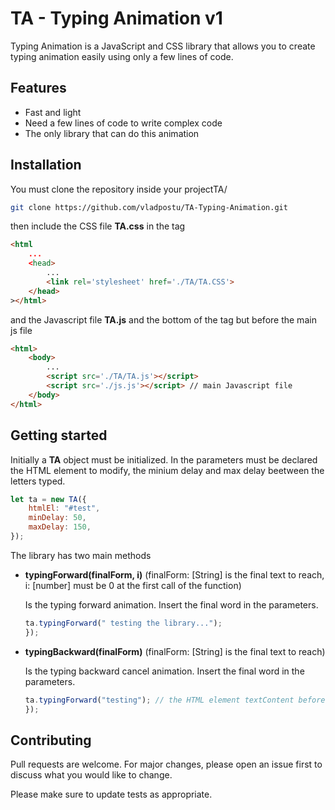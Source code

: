 

# TA - Typing Animation v1

Typing Animation is a JavaScript and CSS library that allows you to create typing animation easily using only a few lines of code.

## Features

- Fast and light
- Need a few lines of code to write complex code
- The only library that can do this animation

## Installation 

You must clone the repository inside your projectTA/

```bash
git clone https://github.com/vladpostu/TA-Typing-Animation.git 
```
then include the CSS file **TA.css** in the <head> tag

```html
<html
    ...
    <head>
        ... 
        <link rel='stylesheet' href='./TA/TA.CSS'>
    </head>
></html>
```
and the Javascript file **TA.js** and the bottom of the <body> tag but before the main js file

```html
<html>
    <body>
        ...
        <script src='./TA/TA.js'></script>
        <script src='./js.js'></script> // main Javascript file
    </body>
</html>
```

## Getting started

Initially a **TA** object must be initialized. In the parameters must be declared the HTML element to modify, the minium delay and max delay beetween the letters typed.

```js
let ta = new TA({
    htmlEl: "#test",
    minDelay: 50,
    maxDelay: 150,
});
```

The library has two main methods

- **typingForward(finalForm, i)** (finalForm: [String] is the final text to reach, i: [number] must be 0 at the first call of the function)

    Is the typing forward animation. Insert the final word in the parameters.

    ```js
    ta.typingForward(" testing the library...");
    });
    ```

- **typingBackward(finalForm)** (finalForm: [String] is the final text to reach)

    Is the typing backward cancel animation. Insert the final word in the parameters.

    ```js
    ta.typingForward("testing"); // the HTML element textContent before the function was "testing the library..."
    });
    ```

## Contributing
Pull requests are welcome. For major changes, please open an issue first to discuss what you would like to change.

Please make sure to update tests as appropriate.